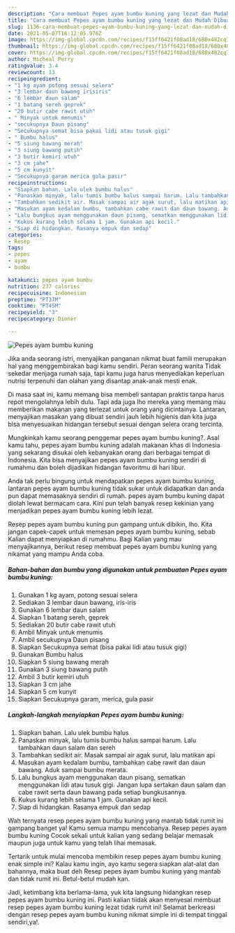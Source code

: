 ```yaml
---
description: "Cara membuat Pepes ayam bumbu kuning yang lezat dan Mudah Dibuat"
title: "Cara membuat Pepes ayam bumbu kuning yang lezat dan Mudah Dibuat"
slug: 1136-cara-membuat-pepes-ayam-bumbu-kuning-yang-lezat-dan-mudah-dibuat
date: 2021-05-07T16:12:05.976Z
image: https://img-global.cpcdn.com/recipes/f15ff6421f08ad18/680x482cq70/pepes-ayam-bumbu-kuning-foto-resep-utama.jpg
thumbnail: https://img-global.cpcdn.com/recipes/f15ff6421f08ad18/680x482cq70/pepes-ayam-bumbu-kuning-foto-resep-utama.jpg
cover: https://img-global.cpcdn.com/recipes/f15ff6421f08ad18/680x482cq70/pepes-ayam-bumbu-kuning-foto-resep-utama.jpg
author: Micheal Perry
ratingvalue: 3.4
reviewcount: 13
recipeingredient:
- "1 kg ayam potong sesuai selera"
- "3 lembar daun bawang irisiris"
- "6 lembar daun salam"
- "1 batang sereh geprek"
- "20 butir cabe rawit utuh"
- " Minyak untuk menumis"
- "secukupnya Daun pisang"
- "Secukupnya semat bisa pakai lidi atau tusuk gigi"
- " Bumbu halus"
- "5 siung bawang merah"
- "3 siung bawang putih"
- "3 butir kemiri utuh"
- "3 cm jahe"
- "5 cm kunyit"
- "Secukupnya garam merica gula pasir"
recipeinstructions:
- "Siapkan bahan. Lalu ulek bumbu halus"
- "Panaskan minyak, lalu tumis bumbu halus sampai harum. Lalu tambahkan daun salam dan sereh"
- "Tambahkan sedikit air. Masak sampai air agak surut, lalu matikan api"
- "Masukan ayam kedalam bumbu, tambahkan cabe rawit dan daun bawang. Aduk sampai bumbu merata."
- "Lalu bungkus ayam menggunakan daun pisang, sematkan menggunakan lidi atau tusuk gigi. Jangan lupa sertakan daun salam dan cabe rawit serta daun bawang pada setiap bungkusannya."
- "Kukus kurang lebih selama 1 jam. Gunakan api kecil."
- "Siap di hidangkan. Rasanya empuk dan sedap"
categories:
- Resep
tags:
- pepes
- ayam
- bumbu

katakunci: pepes ayam bumbu 
nutrition: 237 calories
recipecuisine: Indonesian
preptime: "PT37M"
cooktime: "PT45M"
recipeyield: "3"
recipecategory: Dinner

---
```



![Pepes ayam bumbu kuning](https://img-global.cpcdn.com/recipes/f15ff6421f08ad18/680x482cq70/pepes-ayam-bumbu-kuning-foto-resep-utama.jpg)

Jika anda seorang istri, menyajikan panganan nikmat buat famili merupakan hal yang menggembirakan bagi kamu sendiri. Peran seorang  wanita Tidak sekedar menjaga rumah saja, tapi kamu juga harus menyediakan keperluan nutrisi terpenuhi dan olahan yang disantap anak-anak mesti enak.

Di masa  saat ini, kamu memang bisa membeli santapan praktis tanpa harus repot mengolahnya lebih dulu. Tapi ada juga lho mereka yang memang mau memberikan makanan yang terlezat untuk orang yang dicintainya. Lantaran, menyajikan masakan yang dibuat sendiri jauh lebih higienis dan kita juga bisa menyesuaikan hidangan tersebut sesuai dengan selera orang tercinta. 



Mungkinkah kamu seorang penggemar pepes ayam bumbu kuning?. Asal kamu tahu, pepes ayam bumbu kuning adalah makanan khas di Indonesia yang sekarang disukai oleh kebanyakan orang dari berbagai tempat di Indonesia. Kita bisa menyajikan pepes ayam bumbu kuning sendiri di rumahmu dan boleh dijadikan hidangan favoritmu di hari libur.

Anda tak perlu bingung untuk mendapatkan pepes ayam bumbu kuning, lantaran pepes ayam bumbu kuning tidak sukar untuk didapatkan dan anda pun dapat memasaknya sendiri di rumah. pepes ayam bumbu kuning dapat diolah lewat bermacam cara. Kini pun telah banyak resep kekinian yang menjadikan pepes ayam bumbu kuning lebih lezat.

Resep pepes ayam bumbu kuning pun gampang untuk dibikin, lho. Kita jangan capek-capek untuk memesan pepes ayam bumbu kuning, sebab Kalian dapat menyiapkan di rumahmu. Bagi Kalian yang mau menyajikannya, berikut resep membuat pepes ayam bumbu kuning yang nikamat yang mampu Anda coba.

<!--inarticleads1-->

##### Bahan-bahan dan bumbu yang digunakan untuk pembuatan Pepes ayam bumbu kuning:

1. Gunakan 1 kg ayam, potong sesuai selera
1. Sediakan 3 lembar daun bawang, iris-iris
1. Gunakan 6 lembar daun salam
1. Siapkan 1 batang sereh, geprek
1. Sediakan 20 butir cabe rawit utuh
1. Ambil  Minyak untuk menumis
1. Ambil secukupnya Daun pisang
1. Siapkan Secukupnya semat (bisa pakai lidi atau tusuk gigi)
1. Gunakan  Bumbu halus
1. Siapkan 5 siung bawang merah
1. Gunakan 3 siung bawang putih
1. Ambil 3 butir kemiri utuh
1. Siapkan 3 cm jahe
1. Siapkan 5 cm kunyit
1. Siapkan Secukupnya garam, merica, gula pasir




<!--inarticleads2-->

##### Langkah-langkah menyiapkan Pepes ayam bumbu kuning:

1. Siapkan bahan. Lalu ulek bumbu halus
1. Panaskan minyak, lalu tumis bumbu halus sampai harum. Lalu tambahkan daun salam dan sereh
1. Tambahkan sedikit air. Masak sampai air agak surut, lalu matikan api
1. Masukan ayam kedalam bumbu, tambahkan cabe rawit dan daun bawang. Aduk sampai bumbu merata.
1. Lalu bungkus ayam menggunakan daun pisang, sematkan menggunakan lidi atau tusuk gigi. Jangan lupa sertakan daun salam dan cabe rawit serta daun bawang pada setiap bungkusannya.
1. Kukus kurang lebih selama 1 jam. Gunakan api kecil.
1. Siap di hidangkan. Rasanya empuk dan sedap




Wah ternyata resep pepes ayam bumbu kuning yang mantab tidak rumit ini gampang banget ya! Kamu semua mampu mencobanya. Resep pepes ayam bumbu kuning Cocok sekali untuk kalian yang sedang belajar memasak maupun juga untuk kamu yang telah lihai memasak.

Tertarik untuk mulai mencoba membikin resep pepes ayam bumbu kuning enak simple ini? Kalau kamu ingin, ayo kamu segera siapkan alat-alat dan bahannya, maka buat deh Resep pepes ayam bumbu kuning yang mantab dan tidak rumit ini. Betul-betul mudah kan. 

Jadi, ketimbang kita berlama-lama, yuk kita langsung hidangkan resep pepes ayam bumbu kuning ini. Pasti kalian tiidak akan menyesal membuat resep pepes ayam bumbu kuning lezat tidak rumit ini! Selamat berkreasi dengan resep pepes ayam bumbu kuning nikmat simple ini di tempat tinggal sendiri,ya!.

